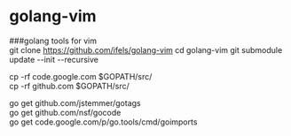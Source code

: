 golang-vim
==========

###golang tools for vim  
git clone https://github.com/ifels/golang-vim
cd golang-vim
git submodule update --init --recursive

cp -rf code.google.com $GOPATH/src/  
cp -rf github.com $GOPATH/src/  

go get github.com/jstemmer/gotags  
go get github.com/nsf/gocode  
go get code.google.com/p/go.tools/cmd/goimports  
